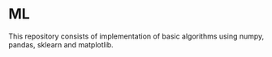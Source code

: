 # ML
This repository consists of implementation of basic algorithms using numpy, pandas, sklearn and matplotlib.
